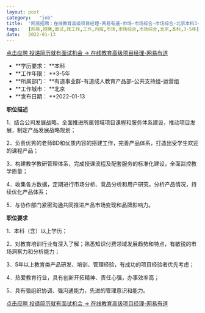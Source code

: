 ```yaml
---
layout:	post
category:	"job"
title:	"网易招聘：在线教育高级项目经理-网易有道-市场-市场综合-市场综合-北京本科3-5年"
tags:	[网易,招聘,面试,找工作,工作,内推,市场,市场综合,市场综合,北京,本科,3-5年]
date:	2022-01-13
---
```


[点击应聘 投递简历就有面试机会 ->  在线教育高级项目经理-网易有道](http://mobile.bole.netease.com/bole/boleDetail?id=18906&employeeId=346f03c3cda5f04c&key=all)



- **学历要求： **本科
- **工作年限： **3-5年
- **所属部门： **有道事业群-有道成人教育产品部-公共支持组-运营组
- **工作城市： **北京
- **发布日期： **2022-01-13



**职位描述**

1．结合公司发展战略，全面推进所属领域项目课程和服务体系建设，推动项目发展，制定产品发展战略规划；

2．负责优秀的老师BD和优质内容的搭建工作，完善产品体系，打造出受学生欢迎的课程产品；

3．构建教学教研管理体系，完成授课流程及配套服务的标准化建设，全面监控教学质量；

4．收集各方数据，定期进行市场分析、竞品分析和用户研究，分析产品情况，持续优化产品体系；

5．与协作部门紧密沟通共同推进产品市场变现和品牌影响力。



**职位要求**

1．本科（含）以上学历；

2．对教育培训行业有深入了解；熟悉知识付费领域发展趋势和特点，有敏锐的市场洞察力和分析能力； 

3．5年以上教育类产品研发、培训、管理经验，有成功的项目经验者优先考虑；

4．热爱教育行业，具有创新开拓精神、责任心强，办事效率高；

5．具有强组织协调、强沟通能力，先进的管理意识和能力。



[点击应聘 投递简历就有面试机会 ->  在线教育高级项目经理-网易有道](http://mobile.bole.netease.com/bole/boleDetail?id=18906&employeeId=346f03c3cda5f04c&key=all)
